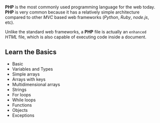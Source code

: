 __PHP__ is the most commonly used programming language for the web today. __PHP__ is very common because it has a relatively simple architecture compared to other *MVC* based web frameworks (*Python*, *Ruby*, *node.js*, etc).

Unlike the standard web frameworks, a __PHP__ file is actually an ``enhanced`` *HTML* file, which is also capable of executing code inside a document. 

## Learn the Basics
* Basic
* Variables and Types
* Simple arrays
* Arrays with keys
* Multidimensional arrays
* Strings
* For loops
* While loops
* Functions
* Objects
* Exceptions